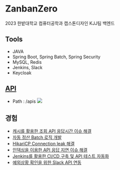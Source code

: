 # ZanbanZero

2023 한밭대학교 컴퓨터공학과 캡스톤디자인 KJJ팀 백엔드  

## Tools

- JAVA
- Spring Boot, Spring Batch, Spring Security
- MySQL, Redis
- Jenkins, Slack
- Keycloak

## [API](http://kjj.kjj.r-e.kr:8080/apis)

- Path : /apis
  <img src="https://github.com/HyeongMokJeong/Coding-Test/assets/94634916/3d7f649c-90c2-41a5-b5e1-a60c11ff3c42" />

## 경험
- [캐시를 활용한 조회 API 응답시간 이슈 해결](https://jeong-mok.tistory.com/8)
- [자동 정산 Batch 로직 개발](https://jeong-mok.tistory.com/10)
- [HikariCP Connection leak 해결](https://jeong-mok.tistory.com/11)
- [인덱싱을 이용한 API 응답 지연 이슈 해결](https://jeong-mok.tistory.com/13)
- [Jenkins를 활용한 CI/CD 구축 및 API 테스트 자동화](https://jeong-mok.tistory.com/14)
- [예외상황 확인을 위한 Slack API 연동](https://jeong-mok.tistory.com/15)
